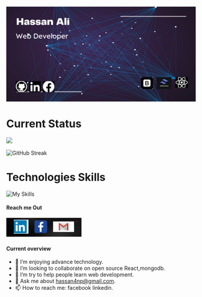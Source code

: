![An old rock in the desert](https://raw.githubusercontent.com/Hassan4np/hassan4np/main/assets/bannar/Hassan%20ali.png "Hassan Ali, Jashore, Bangladesh")

# Current Status
![](http://github-profile-summary-cards.vercel.app/api/cards/profile-details?username=hassan4np&theme=blue_green)

![GitHub Streak](https://github-readme-streak-stats.herokuapp.com?user=hassan4np&theme=iceberg&hide_border=true&date_format=%5BY.%5Dn.j)

# Technologies Skills
![My Skills](https://skillicons.dev/icons?i=html,css,tailwind,bootstrap,js,react,figma,firebase,nodejs,expressjs,mongodb&perline=6)

#### Reach me Out
[![An old rock in the desert](https://raw.githubusercontent.com/Hassan4np/hassan4np/main/assets/bannar/logo.png  "Hassan Ali, Jashore, Bangladesh")](https://www.linkedin.com/in/hassan-ali-604934244/)


#### Current overview

- 🌱 I’m enjoying advance technology.
- 👯 I’m looking to collaborate on open source React,mongodb.
- 🤔 I’m try  to help people learn web development.
- 💬 Ask me about hassan4np@gmail.com.
- 📫 How to reach me: facebook linkedin.


